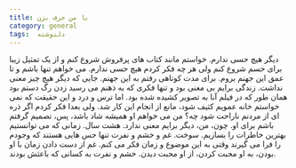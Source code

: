 ```yaml
---
title: با من حرف بزن
category: general
tags:  دلنوشته
---
```


دیگر هیچ حسی ندارم. خواستم مانند کتاب های پرفروش شروع کنم و از یک تمثیل زیبا برای حسم شروع کنم ولی هر چه فکر کردم هیچ حسی ندارم. می خواهم تنها باشم و تا عمق این جهنم بروم. برای مدت کوتاهی رفتم به این جهنم. جایی که دیگر هیچ چیز معنی نداشت. زندگی برایم بی معنی بود و تنها فکری که به ذهنم می رسید زدن رگ دستم بود همان طور که در فیلم آنا به تصویر کشیده شده بود. اما ترس و درد و این حقیقت که نمی خواستم خانه عمویم کثیف شود، مانع از انجام این کار شد. ولی بعدا فکر کردم اگر ذره ای از مردنم ناراحت شود چه؟ من می خواهم او همیشه شاد باشد، پس، تصمیم گرفتم باشم برای او. چون، من، دیگر برایم معنی ندارد. هشت سال. زمانی که می توانستیم بهترین خاطرات را بسازیم. سوخت. غم و خشم و نفرت تنها حس هایی هستند که وجودم را فرا می گیرند وقتی به این موضوع و زمان فکر می کنم. غم از دست دادن زمان با او بودن، به او محبت کردن، از او محبت دیدن. خشم و نفرت به کسانی که باعثش بودند. 

